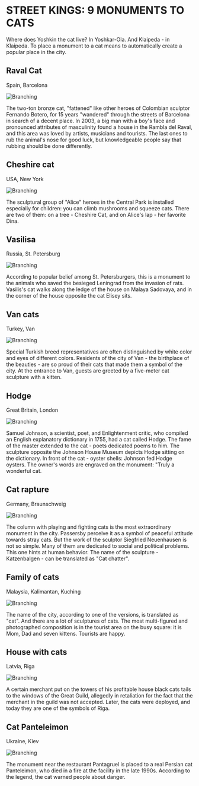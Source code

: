 # STREET KINGS: 9 MONUMENTS TO CATS

Where does Yoshkin the cat live? In Yoshkar-Ola. And Klaipeda - in Klaipeda. To place a monument to a cat means to automatically create a popular place in the city.

## Raval Cat
Spain, Barcelona

![Branching](cat1a.jpg)

The two-ton bronze cat, "fattened" like other heroes of Colombian sculptor Fernando Botero, for 15 years "wandered" through the streets of Barcelona in search of a decent place. In 2003, a big man with a boy's face and pronounced attributes of masculinity found a house in the Rambla del Raval, and this area was loved by artists, musicians and tourists. The last ones to rub the animal's nose for good luck, but knowledgeable people say that rubbing should be done differently.

## Cheshire cat
USA, New York

![Branching](cat2a.jpg)

The sculptural group of "Alice" heroes in the Central Park is installed especially for children: you can climb mushrooms and squeeze cats. There are two of them: on a tree - Cheshire Cat, and on Alice's lap - her favorite Dina.

## Vasilisa
Russia, St. Petersburg

![Branching](cat3a.jpg)

According to popular belief among St. Petersburgers, this is a monument to the animals who saved the besieged Leningrad from the invasion of rats. Vasilis's cat walks along the ledge of the house on Malaya Sadovaya, and in the corner of the house opposite the cat Elisey sits.

## Van cats
Turkey, Van

![Branching](cat4a.jpg)

Special Turkish breed representatives are often distinguished by white color and eyes of different colors. Residents of the city of Van - the birthplace of the beauties - are so proud of their cats that made them a symbol of the city. At the entrance to Van, guests are greeted by a five-meter cat sculpture with a kitten.

## Hodge
Great Britain, London

![Branching](cat5a.jpg)

Samuel Johnson, a scientist, poet, and Enlightenment critic, who compiled an English explanatory dictionary in 1755, had a cat called Hodge. The fame of the master extended to the cat - poets dedicated poems to him. The sculpture opposite the Johnson House Museum depicts Hodge sitting on the dictionary. In front of the cat - oyster shells: Johnson fed Hodge oysters. The owner's words are engraved on the monument: "Truly a wonderful cat.

## Cat rapture
Germany, Braunschweig

![Branching](cat6a.jpg)

The column with playing and fighting cats is the most extraordinary monument in the city. Passersby perceive it as a symbol of peaceful attitude towards stray cats. But the work of the sculptor Siegfried Neuenhausen is not so simple. Many of them are dedicated to social and political problems. This one hints at human behavior. The name of the sculpture - Katzenbalgen - can be translated as "Cat chatter".

## Family of cats
Malaysia, Kalimantan, Kuching

![Branching](cat7a.jpg)

The name of the city, according to one of the versions, is translated as "cat". And there are a lot of sculptures of cats. The most multi-figured and photographed composition is in the tourist area on the busy square: it is Mom, Dad and seven kittens. Tourists are happy.

## House with cats
Latvia, Riga

![Branching](cat8a.jpg)

A certain merchant put on the towers of his profitable house black cats tails to the windows of the Great Guild, allegedly in retaliation for the fact that the merchant in the guild was not accepted. Later, the cats were deployed, and today they are one of the symbols of Riga.

## Cat Panteleimon
Ukraine, Kiev

![Branching](cat10a.jpg)

The monument near the restaurant Pantagruel is placed to a real Persian cat Panteleimon, who died in a fire at the facility in the late 1990s. According to the legend, the cat warned people about danger.

